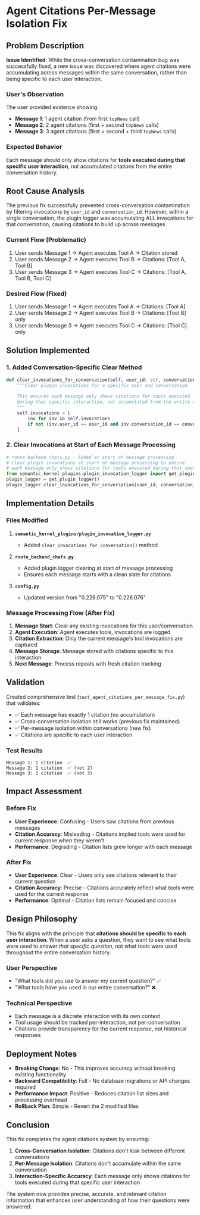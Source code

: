 # Agent Citations Per-Message Isolation Fix

## Problem Description

**Issue Identified**: While the cross-conversation contamination bug was successfully fixed, a new issue was discovered where agent citations were accumulating across messages within the same conversation, rather than being specific to each user interaction.

### User's Observation
The user provided evidence showing:
- **Message 1**: 1 agent citation (from first `topNews` call)
- **Message 2**: 2 agent citations (first + second `topNews` calls) 
- **Message 3**: 3 agent citations (first + second + third `topNews` calls)

### Expected Behavior
Each message should only show citations for **tools executed during that specific user interaction**, not accumulated citations from the entire conversation history.

## Root Cause Analysis

The previous fix successfully prevented cross-conversation contamination by filtering invocations by `user_id` and `conversation_id`. However, within a single conversation, the plugin logger was accumulating ALL invocations for that conversation, causing citations to build up across messages.

### Current Flow (Problematic)
1. User sends Message 1 → Agent executes Tool A → Citation stored
2. User sends Message 2 → Agent executes Tool B → Citations: [Tool A, Tool B]
3. User sends Message 3 → Agent executes Tool C → Citations: [Tool A, Tool B, Tool C]

### Desired Flow (Fixed)
1. User sends Message 1 → Agent executes Tool A → Citations: [Tool A]
2. User sends Message 2 → Agent executes Tool B → Citations: [Tool B] only
3. User sends Message 3 → Agent executes Tool C → Citations: [Tool C] only

## Solution Implemented

### 1. Added Conversation-Specific Clear Method
```python
def clear_invocations_for_conversation(self, user_id: str, conversation_id: str):
    """Clear plugin invocations for a specific user and conversation.
    
    This ensures each message only shows citations for tools executed 
    during that specific interaction, not accumulated from the entire conversation.
    """
    self.invocations = [
        inv for inv in self.invocations 
        if not (inv.user_id == user_id and inv.conversation_id == conversation_id)
    ]
```

### 2. Clear Invocations at Start of Each Message Processing
```python
# route_backend_chats.py - Added at start of message processing
# Clear plugin invocations at start of message processing to ensure
# each message only shows citations for tools executed during that specific interaction
from semantic_kernel_plugins.plugin_invocation_logger import get_plugin_logger
plugin_logger = get_plugin_logger()
plugin_logger.clear_invocations_for_conversation(user_id, conversation_id)
```

## Implementation Details

### Files Modified

1. **`semantic_kernel_plugins/plugin_invocation_logger.py`**
   - Added `clear_invocations_for_conversation()` method

2. **`route_backend_chats.py`**
   - Added plugin logger clearing at start of message processing
   - Ensures each message starts with a clean slate for citations

3. **`config.py`**
   - Updated version from "0.226.075" to "0.226.076"

### Message Processing Flow (After Fix)

1. **Message Start**: Clear any existing invocations for this user/conversation
2. **Agent Execution**: Agent executes tools, invocations are logged
3. **Citation Extraction**: Only the current message's tool invocations are captured
4. **Message Storage**: Message stored with citations specific to this interaction
5. **Next Message**: Process repeats with fresh citation tracking

## Validation

Created comprehensive test (`test_agent_citations_per_message_fix.py`) that validates:
- ✅ Each message has exactly 1 citation (no accumulation)
- ✅ Cross-conversation isolation still works (previous fix maintained)
- ✅ Per-message isolation within conversations (new fix)
- ✅ Citations are specific to each user interaction

### Test Results
```
Message 1: 1 citation  ✅
Message 2: 1 citation  ✅ (not 2)
Message 3: 1 citation  ✅ (not 3)
```

## Impact Assessment

### Before Fix
- **User Experience**: Confusing - Users saw citations from previous messages
- **Citation Accuracy**: Misleading - Citations implied tools were used for current response when they weren't
- **Performance**: Degrading - Citation lists grew longer with each message

### After Fix  
- **User Experience**: Clear - Users only see citations relevant to their current question
- **Citation Accuracy**: Precise - Citations accurately reflect what tools were used for the current response
- **Performance**: Optimal - Citation lists remain focused and concise

## Design Philosophy

This fix aligns with the principle that **citations should be specific to each user interaction**. When a user asks a question, they want to see what tools were used to answer *that specific question*, not what tools were used throughout the entire conversation history.

### User Perspective
- "What tools did you use to answer my current question?" ✅
- "What tools have you used in our entire conversation?" ❌

### Technical Perspective
- Each message is a discrete interaction with its own context
- Tool usage should be tracked per-interaction, not per-conversation
- Citations provide transparency for the current response, not historical responses

## Deployment Notes

- **Breaking Change**: No - This improves accuracy without breaking existing functionality
- **Backward Compatibility**: Full - No database migrations or API changes required
- **Performance Impact**: Positive - Reduces citation list sizes and processing overhead
- **Rollback Plan**: Simple - Revert the 2 modified files

## Conclusion

This fix completes the agent citations system by ensuring:
1. **Cross-Conversation Isolation**: Citations don't leak between different conversations
2. **Per-Message Isolation**: Citations don't accumulate within the same conversation
3. **Interaction-Specific Accuracy**: Each message only shows citations for tools executed during that specific user interaction

The system now provides precise, accurate, and relevant citation information that enhances user understanding of how their questions were answered.
